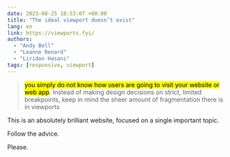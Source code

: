 ```yaml
---
date: 2023-08-25 18:53:07 +00:00
title: "The ideal viewport doesn’t exist"
lang: en
link: https://viewports.fyi/
authors:
  - "Andy Bell"
  - "Leanne Renard"
  - "Liridon Hasani"
tags: [responsive, viewport]
---
```


> <mark>you simply do not know how users are going to visit your website or web app</mark>. Instead of making design decisions on strict, limited breakpoints, keep in mind the sheer amount of fragmentation there is in viewports

This is an absolutely brilliant website, focused on a single important topic.

Follow the advice.

Please.
